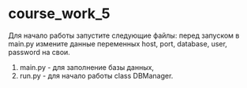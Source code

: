 # course_work_5
Для начало работы запустите следующие файлы:
   перед запуском в main.py измените данные переменных host, port, database, user, password на свои. 
   1. main.py - для заполнение базы данных,
   2. run.py - для начало работы class DBManager.